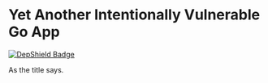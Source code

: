 # Yet Another Intentionally Vulnerable Go App

[![DepShield Badge](https://depshield.sonatype.org/badges/whyjustin/yet-another-vulnerable-golang-app/depshield.svg)](https://depshield.github.io)

As the title says.